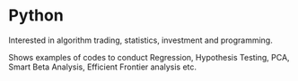 # Python
Interested in algorithm trading, statistics, investment and programming. 

Shows examples of codes to conduct Regression, Hypothesis Testing, PCA, Smart Beta Analysis, Efficient Frontier analysis etc.
